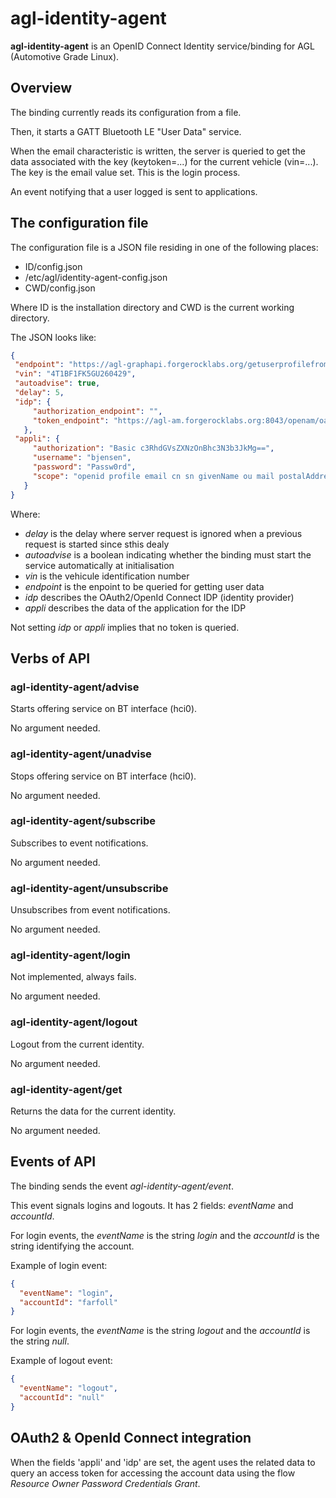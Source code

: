 agl-identity-agent
==================

**agl-identity-agent** is an OpenID Connect Identity service/binding
for AGL (Automotive Grade Linux).

Overview
--------

The binding currently reads its configuration from a file.

Then, it starts a GATT Bluetooth LE "User Data" service.

When the email characteristic is written, the server is queried to
get the data associated with the key (keytoken=...) for the
current vehicle (vin=...). The key is the email value set.
This is the login process.

An event notifying that a user logged is sent to applications.

The configuration file
----------------------

The configuration file is a JSON file residing in one of the 
following places:

 - ID/config.json
 - /etc/agl/identity-agent-config.json
 - CWD/config.json

Where ID is the installation directory and CWD is the
current working directory.

The JSON looks like:

```json
{
 "endpoint": "https://agl-graphapi.forgerocklabs.org/getuserprofilefromtoken",
 "vin": "4T1BF1FK5GU260429",
 "autoadvise": true,
 "delay": 5,
 "idp": {
     "authorization_endpoint": "",
     "token_endpoint": "https://agl-am.forgerocklabs.org:8043/openam/oauth2/stateless/access_token"
   },
 "appli": {
     "authorization": "Basic c3RhdGVsZXNzOnBhc3N3b3JkMg==",
     "username": "bjensen",
     "password": "Passw0rd",
     "scope": "openid profile email cn sn givenName ou mail postalAddress departmentNumber physicalDeliveryOfficeName facsimileTelephoneNumber"
   }
}
```

Where:

 - *delay* is the delay where server request is ignored when a previous request
   is started since sthis dealy
 - *autoadvise* is a boolean indicating whether the binding must start
   the service automatically at initialisation
 - *vin* is the vehicule identification number
 - *endpoint* is the enpoint to be queried for getting user data
 - *idp* describes the OAuth2/OpenId Connect IDP (identity provider)
 - *appli* describes the data of the application for the IDP

Not setting *idp* or *appli* implies that no token is queried.

Verbs of API
------------

### agl-identity-agent/advise

Starts offering service on BT interface (hci0).

No argument needed.

### agl-identity-agent/unadvise

Stops offering service on BT interface (hci0).

No argument needed.

### agl-identity-agent/subscribe

Subscribes to event notifications.

No argument needed.

### agl-identity-agent/unsubscribe

Unsubscribes from event notifications.

No argument needed.

### agl-identity-agent/login

Not implemented, always fails.

No argument needed.

### agl-identity-agent/logout

Logout from the current identity.

No argument needed.

### agl-identity-agent/get

Returns the data for the current identity.

No argument needed.

Events of API
-------------

The binding sends the event *agl-identity-agent/event*.

This event signals logins and logouts. It has 2
fields: *eventName* and *accountId*.

For login events, the *eventName* is the string *login*
and the *accountId* is the string identifying the account.

Example of login event:

```json
{
  "eventName": "login",
  "accountId": "farfoll"
}
```

For login events, the *eventName* is the string *logout*
and the *accountId* is the string *null*.

Example of logout event:

```json
{
  "eventName": "logout",
  "accountId": "null"
}
```

OAuth2 & OpenId Connect integration
-----------------------------------

When the fields 'appli' and 'idp' are set, the agent uses the
related data to query an access token for accessing the account
data using the flow _Resource Owner Password Credentials Grant_.


